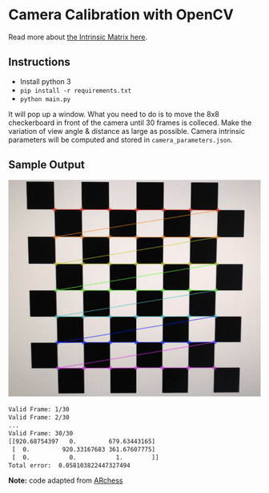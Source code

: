 # Camera Calibration with OpenCV

Read more about [the Intrinsic Matrix here](http://ksimek.github.io/2013/08/13/intrinsic/).

## Instructions
- Install python 3
- `pip install -r requirements.txt`
- `python main.py` 

It will pop up a window. What you need to do is to move the 8x8 checkerboard in front of the camera until 30 frames is colleced. Make the variation of view angle & distance as large as possible. Camera intrinsic parameters will be computed and stored in `camera_parameters.json`.

## Sample Output

![](screenshot.png)


```
Valid Frame: 1/30
Valid Frame: 2/30
...
Valid Frame: 30/30
[[920.68754397   0.         679.63443165]
 [  0.         920.33167683 361.67607775]
 [  0.           0.           1.        ]]
Total error:  0.058103822447327494
```

**Note:** code adapted from [ARchess](https://github.com/zuoym15/ARchess)